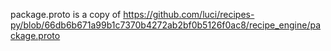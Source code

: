 package.proto is a copy of
https://github.com/luci/recipes-py/blob/66db6b671a99b1c7370b4272ab2bf0b5126f0ac8/recipe_engine/package.proto

